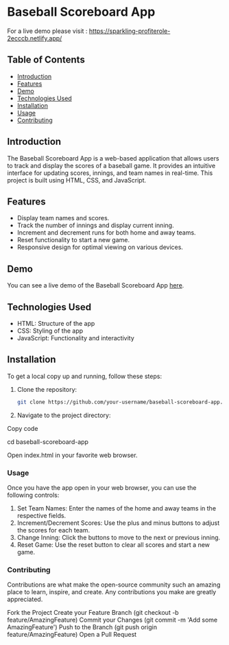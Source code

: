 # Baseball Scoreboard App

For a live demo please visit : https://sparkling-profiterole-2ecccb.netlify.app/

## Table of Contents
- [Introduction](#introduction)
- [Features](#features)
- [Demo](#demo)
- [Technologies Used](#technologies-used)
- [Installation](#installation)
- [Usage](#usage)
- [Contributing](#contributing)

## Introduction
The Baseball Scoreboard App is a web-based application that allows users to track and display the scores of a baseball game. It provides an intuitive interface for updating scores, innings, and team names in real-time. This project is built using HTML, CSS, and JavaScript.

## Features
- Display team names and scores.
- Track the number of innings and display current inning.
- Increment and decrement runs for both home and away teams.
- Reset functionality to start a new game.
- Responsive design for optimal viewing on various devices.

## Demo
You can see a live demo of the Baseball Scoreboard App [here](#).

## Technologies Used
- HTML: Structure of the app
- CSS: Styling of the app
- JavaScript: Functionality and interactivity

## Installation
To get a local copy up and running, follow these steps:

1. Clone the repository:
   ```sh
   git clone https://github.com/your-username/baseball-scoreboard-app.git

2. Navigate to the project directory:
   
 Copy code

 cd baseball-scoreboard-app
 
 Open index.html in your favorite web browser.

### Usage

Once you have the app open in your web browser, you can use the following controls:

1. Set Team Names: Enter the names of the home and away teams in the respective fields.
2. Increment/Decrement Scores: Use the plus and minus buttons to adjust the scores for each team.
3. Change Inning: Click the buttons to move to the next or previous inning.
4. Reset Game: Use the reset button to clear all scores and start a new game.

### Contributing

Contributions are what make the open-source community such an amazing place to learn, inspire, and create. Any contributions you make are greatly appreciated.

Fork the Project
Create your Feature Branch (git checkout -b feature/AmazingFeature)
Commit your Changes (git commit -m 'Add some AmazingFeature')
Push to the Branch (git push origin feature/AmazingFeature)
Open a Pull Request

